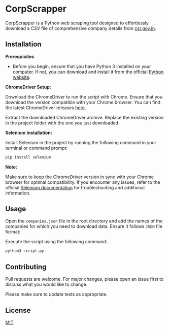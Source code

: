 # CorpScrapper

CorpScrapper is a Python web scraping tool designed to effortlessly download a CSV file of comprehensive company details from [csr.gov.in](https://csr.gov.in/content/csr/global/master/home/ExploreCsrData/company-wise.html).

## Installation

**Prerequisites**

* Before you begin, ensure that you have Python 3 installed on your computer. If not, you can download and install it from the official [Python website](https://www.python.org/downloads/).


**ChromeDriver Setup:**

Download the ChromeDriver to run the script with Chrome. Ensure that you download the version compatible with your Chrome browser. You can find the latest ChromeDriver releases [here](https://chromedriver.chromium.org/downloads).

Extract the downloaded ChromeDriver archive.
Replace the existing version in the project folder with the one you just downloaded.

**Selenium Installation:**

Install Selenium in the project by running the following command in your terminal or command prompt:
```bash
pip install selenium
```

**Note:**

Make sure to keep the ChromeDriver version in sync with your Chrome browser for optimal compatibility.
If you encounter any issues, refer to the official [Selenium documentation](https://www.selenium.dev/selenium/docs/api/py/index.html) for troubleshooting and additional information.


## Usage

Open the `companies.json` file in the root directory and add the names of the companies for which you need to download data. Ensure it follows `JSON` file format:

Execute the script using the following command:
```python
python3 script.py
```

## Contributing

Pull requests are welcome. For major changes, please open an issue first
to discuss what you would like to change.

Please make sure to update tests as appropriate.

## License

[MIT](https://choosealicense.com/licenses/mit/)
